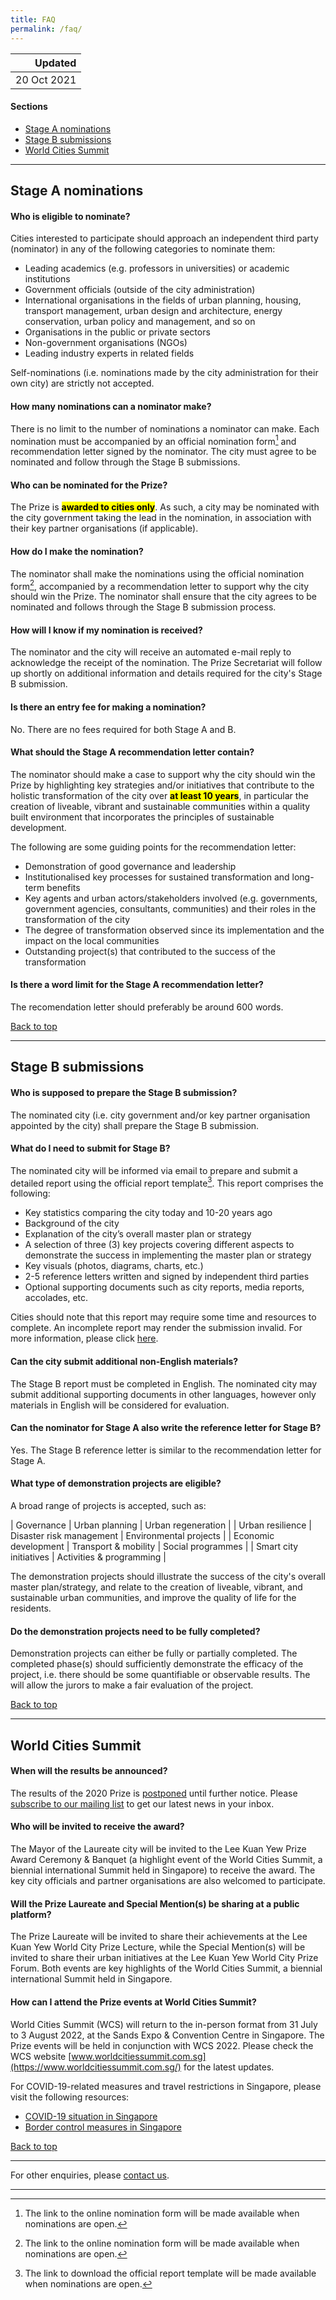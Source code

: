 ```yaml
---
title: FAQ
permalink: /faq/
---
```


| Updated |
|---:|
| 20 Oct 2021 |

#### **Sections**

- [Stage A nominations](#stage-a-nominations) 
- [Stage B submissions](#stage-b-submissions)
- [World Cities Summit](#world-cities-summit)

---

## **Stage A nominations**

#### **Who is eligible to nominate?**

Cities interested to participate should approach an independent third party (nominator) in any of the following categories to nominate them:

- Leading academics (e.g. professors in universities) or academic institutions
- Government officials (outside of the city administration)
- International organisations in the fields of urban planning, housing, transport management, urban design and architecture, energy conservation, urban policy and management, and so on
- Organisations in the public or private sectors
- Non-government organisations (NGOs)
- Leading industry experts in related fields

Self-nominations (i.e. nominations made by the city administration for their own city) are strictly not accepted.

#### **How many nominations can a nominator make?**

There is no limit to the number of nominations a nominator can make. Each nomination must be accompanied by an official nomination form[^1] and recommendation letter signed by the nominator. The city must agree to be nominated and follow through the Stage B submissions.

#### **Who can be nominated for the Prize?**

The Prize is **<mark>awarded to cities only</mark>**. As such, a city may be nominated with the city government taking the lead in the nomination, in association with their key partner organisations (if applicable). 

#### **How do I make the nomination?**

The nominator shall make the nominations using the official nomination form[^1], accompanied by a recommendation letter to support why the city should win the Prize. The nominator shall ensure that the city agrees to be nominated and follows through the Stage B submission process. 

#### **How will I know if my nomination is received?**

The nominator and the city will receive an automated e-mail reply to acknowledge the receipt of the nomination. The Prize Secretariat will follow up shortly on additional information and details required for the city's Stage B submission.

#### **Is there an entry fee for making a nomination?**

No. There are no fees required for both Stage A and B.

#### **What should the Stage A recommendation letter contain?**

The nominator should make a case to support why the city should win the Prize by highlighting key strategies and/or initiatives that contribute to the holistic transformation of the city over **<mark>at least 10 years</mark>**, in particular the creation of liveable, vibrant and sustainable communities within a quality built environment that incorporates the principles of sustainable development.

The following are some guiding points for the recommendation letter:

- Demonstration of good governance and leadership
- Institutionalised key processes for sustained transformation and long-term benefits
- Key agents and urban actors/stakeholders involved (e.g. governments, government agencies, consultants, communities) and their roles in the transformation of the city
- The degree of transformation observed since its implementation and the impact on the local communities
- Outstanding project(s) that contributed to the success of the transformation
 
#### **Is there a word limit for the Stage A recommendation letter?**

The recomendation letter should preferably be around 600 words.

[Back to top](#sections)

---

## **Stage B submissions**

#### **Who is supposed to prepare the Stage B submission?**

The nominated city (i.e. city government and/or key partner organisation appointed by the city) shall prepare the Stage B submission. 

#### **What do I need to submit for Stage B?**

The nominated city will be informed via email to prepare and submit a detailed report using the official report template[^2]. This report comprises the following:

- Key statistics comparing the city today and 10-20 years ago
- Background of the city
- Explanation of the city’s overall master plan or strategy
- A selection of three (3) key projects covering different aspects to demonstrate the success in implementing the master plan or strategy
- Key visuals (photos, diagrams, charts, etc.)
- 2-5 reference letters written and signed by independent third parties 
- Optional supporting documents such as city reports, media reports, accolades, etc.

Cities should note that this report may require some time and resources to complete. An incomplete report may render the submission invalid. For more information, please click [here](/nominations/stageb).

#### **Can the city submit additional non-English materials?**

The Stage B report must be completed in English. The nominated city may submit additional supporting documents in other languages, however only materials in English will be considered for evaluation.

#### **Can the nominator for Stage A also write the reference letter for Stage B?**

Yes. The Stage B reference letter is similar to the recommendation letter for Stage A.

#### **What type of demonstration projects are eligible?**

A broad range of projects is accepted, such as: 

| Governance | Urban planning | Urban regeneration |
| Urban resilience | Disaster risk management | Environmental projects |
| Economic development | Transport & mobility | Social programmes |
| Smart city initiatives | Activities & programming |

The demonstration projects should illustrate the success of the city's overall master plan/strategy, and relate to the creation of liveable, vibrant, and sustainable urban communities, and improve the quality of life for the residents.

#### **Do the demonstration projects need to be fully completed?**

Demonstration projects can either be fully or partially completed. The completed phase(s) should sufficiently demonstrate the efficacy of the project, i.e. there should be some quantifiable or observable results. The will allow the jurors to make a fair evaluation of the project.

[Back to top](#sections)

---

## **World Cities Summit** 

#### **When will the results be announced?**

The results of the 2020 Prize is [postponed](/resources/news/covid19-advisory/) until further notice. Please [subscribe to our mailing list](https://go.gov.sg/newsletter) to get our latest news in your inbox.

#### **Who will be invited to receive the award?**

The Mayor of the Laureate city will be invited to the Lee Kuan Yew Prize Award Ceremony & Banquet (a highlight event of the World Cities Summit, a biennial international Summit held in Singapore) to receive the award. The key city officials and partner organisations are also welcomed to participate.

#### **Will the Prize Laureate and Special Mention(s) be sharing at a public platform?**

The Prize Laureate will be invited to share their achievements at the Lee Kuan Yew World City Prize Lecture, while the Special Mention(s) will be invited to share their urban initiatives at the Lee Kuan Yew World City Prize Forum. Both events are key highlights of the World Cities Summit, a biennial international Summit held in Singapore. 

#### **How can I attend the Prize events at World Cities Summit?**

World Cities Summit (WCS) will return to the in-person format from 31 July to 3 August 2022, at the Sands Expo & Convention Centre in Singapore. The Prize events will be held in conjunction with WCS 2022. Please check the WCS website [www.worldcitiessummit.com.sg](https://www.worldcitiessummit.com.sg/) for the latest updates. 

For COVID-19-related measures and travel restrictions in Singapore, please visit the following resources: 

- [COVID-19 situation in Singapore](https://www.moh.gov.sg/covid-19) 
- [Border control measures in Singapore](https://safetravel.ica.gov.sg)

[Back to top](#sections)

---

For other enquiries, please [contact us](/contact-us/). 

---

[^1]: The link to the online nomination form will be made available when nominations are open.
[^2]: The link to download the official report template will be made available when nominations are open.
